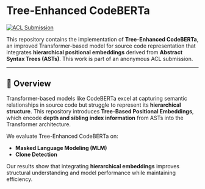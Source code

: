 # Tree-Enhanced CodeBERTa

[![ACL Submission](https://img.shields.io/badge/ACL-Submission-blue)](https://anonymous.4open.science/r/tree-enhanced-codebert-BC1B/)

This repository contains the implementation of **Tree-Enhanced CodeBERTa**, an improved Transformer-based model for source code representation that integrates **hierarchical positional embeddings** derived from **Abstract Syntax Trees (ASTs)**. This work is part of an anonymous ACL submission.

---

## 📜 Overview

Transformer-based models like CodeBERTa excel at capturing semantic relationships in source code but struggle to represent its **hierarchical structure**. This repository introduces **Tree-Based Positional Embeddings**, which encode **depth and sibling index information** from ASTs into the Transformer architecture.

We evaluate Tree-Enhanced CodeBERTa on:
- **Masked Language Modeling (MLM)**
- **Clone Detection**

Our results show that integrating **hierarchical embeddings** improves structural understanding and model performance while maintaining efficiency.
